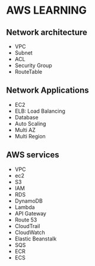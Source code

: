 # AWS LEARNING

## Network architecture
- VPC
- Subnet
- ACL
- Security Group
- RouteTable

## Network Applications
- EC2
- ELB: Load Balancing
- Database
- Auto Scaling
- Multi AZ
- Multi Region

## AWS services
- VPC
- ec2
- S3
- IAM
- RDS
- DynamoDB
- Lambda
- API Gateway
- Route 53
- CloudTrail
- CloudWatch
- Elastic Beanstalk
- SQS
- ECR
- ECS
